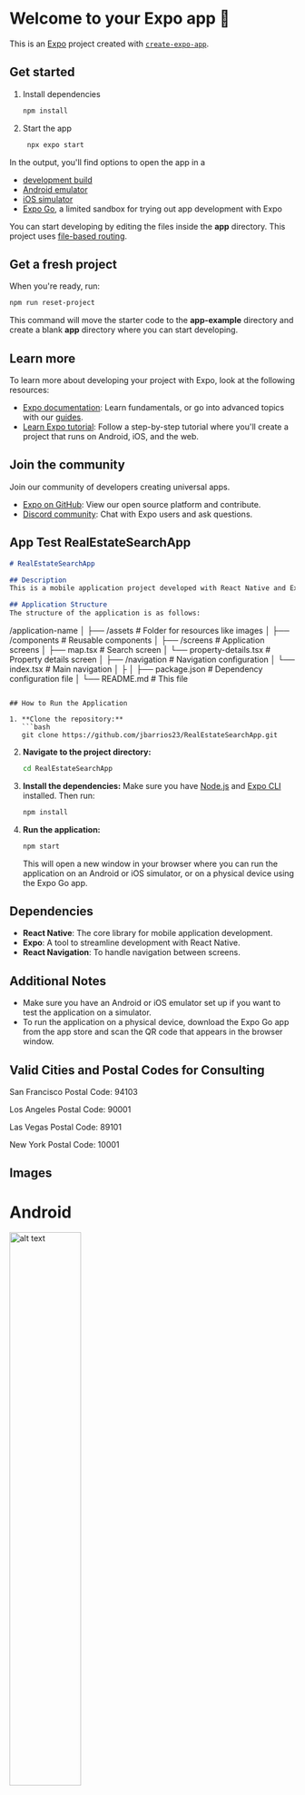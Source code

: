 # Welcome to your Expo app 👋

This is an [Expo](https://expo.dev) project created with [`create-expo-app`](https://www.npmjs.com/package/create-expo-app).

## Get started

1. Install dependencies

   ```bash
   npm install
   ```

2. Start the app

   ```bash
    npx expo start
   ```

In the output, you'll find options to open the app in a

- [development build](https://docs.expo.dev/develop/development-builds/introduction/)
- [Android emulator](https://docs.expo.dev/workflow/android-studio-emulator/)
- [iOS simulator](https://docs.expo.dev/workflow/ios-simulator/)
- [Expo Go](https://expo.dev/go), a limited sandbox for trying out app development with Expo

You can start developing by editing the files inside the **app** directory. This project uses [file-based routing](https://docs.expo.dev/router/introduction).

## Get a fresh project

When you're ready, run:

```bash
npm run reset-project
```

This command will move the starter code to the **app-example** directory and create a blank **app** directory where you can start developing.

## Learn more

To learn more about developing your project with Expo, look at the following resources:

- [Expo documentation](https://docs.expo.dev/): Learn fundamentals, or go into advanced topics with our [guides](https://docs.expo.dev/guides).
- [Learn Expo tutorial](https://docs.expo.dev/tutorial/introduction/): Follow a step-by-step tutorial where you'll create a project that runs on Android, iOS, and the web.

## Join the community

Join our community of developers creating universal apps.

- [Expo on GitHub](https://github.com/expo/expo): View our open source platform and contribute.
- [Discord community](https://chat.expo.dev): Chat with Expo users and ask questions.


## App Test RealEstateSearchApp

```markdown
# RealEstateSearchApp

## Description
This is a mobile application project developed with React Native and Expo. The app allows users to search for properties by location and view details about each property.

## Application Structure
The structure of the application is as follows:

```
/application-name
│
├── /assets                # Folder for resources like images
│
├── /components            # Reusable components
│
├── /screens               # Application screens
│   ├── map.tsx   # Search screen
│   └── property-details.tsx # Property details screen
│
├── /navigation            # Navigation configuration
│   └── index.tsx          # Main navigation
│
├
│
├── package.json           # Dependency configuration file
│
└── README.md              # This file
```

## How to Run the Application

1. **Clone the repository:**
   ```bash
   git clone https://github.com/jbarrios23/RealEstateSearchApp.git
   ```

2. **Navigate to the project directory:**
   ```bash
   cd RealEstateSearchApp
   ```

3. **Install the dependencies:**
   Make sure you have [Node.js](https://nodejs.org/) and [Expo CLI](https://docs.expo.dev/get-started/installation/) installed. Then run:
   ```bash
   npm install
   ```

4. **Run the application:**
   ```bash
   npm start
   ```
   This will open a new window in your browser where you can run the application on an Android or iOS simulator, or on a physical device using the Expo Go app.

## Dependencies
- **React Native**: The core library for mobile application development.
- **Expo**: A tool to streamline development with React Native.
- **React Navigation**: To handle navigation between screens.

## Additional Notes
- Make sure you have an Android or iOS emulator set up if you want to test the application on a simulator.
- To run the application on a physical device, download the Expo Go app from the app store and scan the QR code that appears in the browser window.

## Valid Cities and Postal Codes for Consulting

San Francisco
Postal Code: 94103

Los Angeles
Postal Code: 90001

Las Vegas
Postal Code: 89101

New York
Postal Code: 10001

## Images

# Android

<img src="image.png" alt="alt text" width="50%" />

<img src="image-1.png" alt="alt text" width="50%" />

<img src="image-2.png" alt="alt text" width="50%" />

# iOS

<img src="Imagen de WhatsApp 2024-10-21 a las 09.39.09_36152fab.jpg" alt="alt text" width="50%" />

<img src="Imagen de WhatsApp 2024-10-21 a las 09.39.10_2ac76d2a.jpg" alt="alt text" width="50%" />

<img src="Imagen de WhatsApp 2024-10-21 a las 09.39.10_8ecd1a1d.jpg" alt="alt text" width="50%" />

<img src="Imagen de WhatsApp 2024-10-21 a las 09.39.08_11001856.jpg" alt="alt text" width="50%" />




## Contributions
If you wish to contribute to this project, feel free to open an `issue` or create a `pull request`.

## License
This project is licensed under the MIT License. See the LICENSE file for more details.


## AI Tool Utilization

During the development of this application, an AI tool (such as GitHub Copilot or OpenAI's ChatGPT) was utilized to enhance the coding process and optimize various sections of the project. The following outlines how the AI tool was effectively integrated into the workflow:

### Code Generation
- **Fragment Generation**: The AI tool was leveraged to generate snippets of code for common components and functionalities, such as form handling, state management, and navigation setup. For instance, the initial structure of the `SearchScreen` component was created with the help of the AI, allowing for quicker development and focus on core functionalities.
  
- **Repetitive Tasks**: The AI assisted in writing boilerplate code, which reduced the time spent on repetitive tasks. This included creating similar components like property listing cards and input forms, ensuring consistency across the application.

### Code Optimization
- **Refactoring Suggestions**: The AI provided recommendations for refactoring certain sections of the code. For example, it suggested ways to simplify complex conditional statements and improve readability by using modern JavaScript features, such as destructuring and arrow functions.

- **Error Handling**: The AI was used to suggest best practices for error handling, helping to implement user-friendly alerts for invalid input or network issues, which improved the overall user experience.

### Documentation and Comments
- **Inline Documentation**: The AI helped generate inline comments and documentation for functions and components, making the codebase easier to understand for future developers or contributors.

### Learning and Guidance
- **Best Practices**: While coding, the AI provided insights into best practices for React Native development, including performance optimizations and efficient state management techniques. This guidance helped in adhering to industry standards.

### Conclusion
Utilizing an AI tool significantly accelerated the development process, allowing for a more efficient workflow and higher-quality code. It served as a valuable resource for both generating code and refining existing sections, ultimately contributing to the successful completion of the project.
